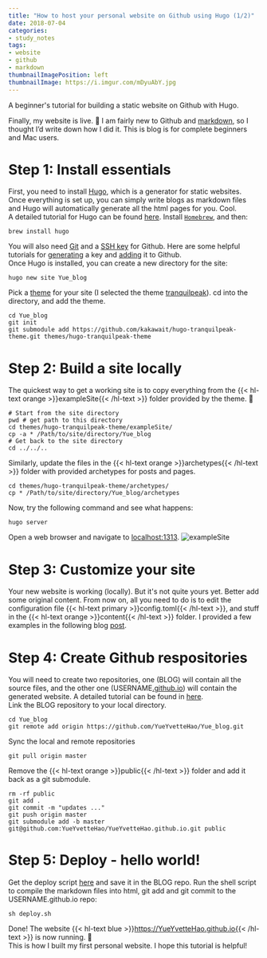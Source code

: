 ```yaml
---
title: "How to host your personal website on Github using Hugo (1/2)"
date: 2018-07-04
categories:
- study_notes
tags:
- website
- github
- markdown
thumbnailImagePosition: left
thumbnailImage: https://i.imgur.com/mDyuAbY.jpg
---
```


A beginner's tutorial for building a static website on Github with Hugo.
<!--more-->

Finally, my website is live. 🙂
I am fairly new to Github and [markdown](https://github.com/adam-p/markdown-here/wiki/Markdown-Cheatsheet), so I thought I’d write down how I did it. This is blog is for complete beginners and Mac users.
<!-- toc -->

# Step 1: Install essentials
First, you need to install [Hugo](http://gohugo.io/), which is a generator for static websites. Once everything is set up, you can simply write blogs as markdown files and Hugo will automatically generate all the html pages for you. Cool.<br>
A detailed tutorial for Hugo can be found [here](http://gohugo.io/getting-started/quick-start/). Install [`Homebrew`](https://brew.sh/), and then:
```
brew install hugo
```
You will also need [Git](https://git-scm.com/downloads) and a [SSH key](https://help.github.com/articles/generating-a-new-ssh-key-and-adding-it-to-the-ssh-agent/) for Github. Here are some helpful tutorials for [generating](http://bficores.colorado.edu/biofrontiers-it/hackathon-resources/generating-an-ssh-key) a key and [adding](https://help.github.com/articles/adding-a-new-ssh-key-to-your-github-account/) it to Github.<br>
Once Hugo is installed, you can create a new directory for the site:
```
hugo new site Yue_blog
```
Pick a [theme](https://themes.gohugo.io/) for your site (I selected the theme [tranquilpeak](https://themes.gohugo.io/hugo-tranquilpeak-theme/)). cd into the directory, and add the theme.
```
cd Yue_blog
git init
git submodule add https://github.com/kakawait/hugo-tranquilpeak-theme.git themes/hugo-tranquilpeak-theme
```

# Step 2: Build a site locally
The quickest way to get a working site is to copy everything from the {{< hl-text orange >}}exampleSite{{< /hl-text >}} folder provided by the theme. 🙂
```
# Start from the site directory
pwd # get path to this directory
cd themes/hugo-tranquilpeak-theme/exampleSite/
cp -a * /Path/to/site/directory/Yue_blog
# Get back to the site directory
cd ../../..
```
Similarly, update the files in the {{< hl-text orange >}}archetypes{{< /hl-text >}} folder with provided archetypes for posts and pages.<br>
```
cd themes/hugo-tranquilpeak-theme/archetypes/
cp * /Path/to/site/directory/Yue_blog/archetypes
```
Now, try the following command and see what happens:
```
hugo server
```
Open a web browser and navigate to [localhost:1313](http://localhost:1313). 
![exampleSite](https://i.imgur.com/YUxfPEe.jpg)

# Step 3: Customize your site

Your new website is working (locally). But it's not quite yours yet. Better add some original content. From now on, all you need to do is to edit the configuration file {{< hl-text primary >}}config.toml{{< /hl-text >}}, and stuff in the {{< hl-text orange >}}content{{< /hl-text >}} folder. I provided a few examples in the following blog [post](https://yueyvettehao.github.io/2018/07/how-to-host-your-personal-website-on-github-using-hugo-2/).

# Step 4: Create Github respositories

You will need to create two repositories, one (BLOG) will contain all the source files, and the other one (USERNAME[.github.io](https://pages.github.com/)) will contain the generated website. A detailed tutorial can be found in [here](https://gohugo.io/hosting-and-deployment/hosting-on-github/).<br>
Link the BLOG repository to your local directory.
```
cd Yue_blog
git remote add origin https://github.com/YueYvetteHao/Yue_blog.git
```
Sync the local and remote repositories
```
git pull origin master
```
Remove the {{< hl-text orange >}}public{{< /hl-text >}} folder and add it back as a git submodule.
```
rm -rf public
git add .
git commit -m "updates ..."
git push origin master
git submodule add -b master git@github.com:YueYvetteHao/YueYvetteHao.github.io.git public
```

# Step 5: Deploy - hello world!
Get the deploy script [here](https://gohugo.io/hosting-and-deployment/hosting-on-github/#put-it-into-a-script) and save it in the BLOG repo. Run the shell script to compile the markdown files into html, git add and git commit to the USERNAME.github.io repo:

```
sh deploy.sh
```
Done! The website {{< hl-text blue >}}https://YueYvetteHao.github.io{{< /hl-text >}} is now running. 🙂<br>
This is how I built my first personal website. I hope this tutorial is helpful!
